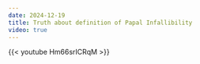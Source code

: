 ```yaml
---
date: 2024-12-19
title: Truth about definition of Papal Infallibility
video: true
---
```



{{< youtube Hm66srICRqM >}}
